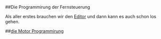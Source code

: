 ##Die Programmirung der Fernsteuerung

Als aller erstes brauchen wir den [Editor](https://makecode.calliope.cc) und dann kann es auch schon los gehen.






##[die Motor Programmirung](https://github.com/Mcccake/calliope-car/blob/master/motor.md)